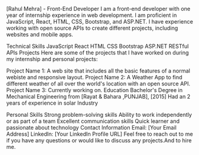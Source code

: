 [Rahul Mehra] - Front-End Developer
I am a front-end developer with one year of internship experience in web development. I am proficient in JavaScript, React, HTML, CSS, Bootstrap, and ASP.NET. I have experience working with open source APIs to create different projects, including websites and mobile apps.

Technical Skills
JavaScript
React
HTML
CSS
Bootstrap
ASP.NET
RESTful APIs
Projects
Here are some of the projects that I have worked on during my internship and personal projects:

Project Name 1: A web site that includes all the basic features of a normal webiste and responsive layout.
Project Name 2: A Weather App to find different weather of all over the world's location with an open source API.
Project Name 3: Currently working on.
Education
Bachelor's Degree in Mechanical Engineering  from [Rayat & Bahara ,PUNJAB], [2015]
Had an 2 years of experience in solar Industry

Personal Skills
Strong problem-solving skills
Ability to work independently or as part of a team
Excellent communication skills
Quick learner and passionate about technology
Contact Information
Email: [Your Email Address]
LinkedIn: [Your LinkedIn Profile URL]
Feel free to reach out to me if you have any questions or would like to discuss any projects.And to hire me.
